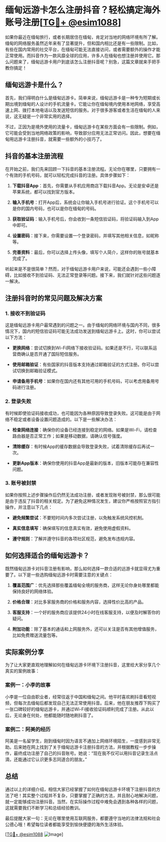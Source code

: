 # 缅甸远游卡怎么注册抖音？轻松搞定海外账号注册[[TG💪+ @esim1088](https://t.me/s/esim1088)]

如果你最近在缅甸旅行，或者长期居住在缅甸，肯定对当地的网络环境有所了解。缅甸的网络服务虽然近年来有了显著提升，但和国内相比还是有一些限制。比如，有些在国内常用的社交平台，在缅甸可能无法直接访问，或者需要额外的操作才能正常使用。而抖音作为一款风靡全球的应用，许多人在缅甸也想注册并使用它。那么问题来了，缅甸远游卡用户到底该怎么注册抖音呢？别急，这篇文章就来手把手教你搞定！

## 缅甸远游卡是什么？

首先，我们得明白什么是缅甸远游卡。简单来说，缅甸远游卡是一种专为短期或长期出境到缅甸的人设计的手机流量卡。它能让你在缅甸境内使用本地网络，享受高速上网、拨打本地电话以及发送短信的服务。对于很多游客或者生活在缅甸的人来说，这无疑是一个非常实用的选择。

不过，正因为是境外使用的流量卡，缅甸远游卡在某些方面会有一些限制。例如，它可能会受到当地网络政策的影响，导致部分应用无法正常访问。因此，想要在缅甸用远游卡注册抖音，就需要一些额外的小技巧了。

## 抖音的基本注册流程

在开始之前，我们先来回顾一下抖音的基本注册流程。无论你在哪里，只要拥有一个有效的手机号码，就可以轻松完成抖音的注册。具体步骤如下：

1. **下载抖音App**：首先，你需要从手机应用商店下载抖音App。无论是安卓还是苹果系统，都可以找到官方版本。
   
2. **输入手机号**：打开App后，系统会让你输入手机号进行验证。这个手机号可以是你的国内号码，也可以是你在缅甸的号码。

3. **获取验证码**：输入手机号后，你会收到一条短信验证码，将验证码输入到App中即可。

4. **设置密码**：接下来，你需要设置一个登录密码，并填写其他相关信息，如昵称等。

5. **完善资料**：最后，你可以选择上传头像，填写个人简介，这样你的账号就基本完成了。

听起来是不是很简单？然而，对于缅甸远游卡用户来说，可能还会遇到一些小障碍，比如接收不到验证码、无法正常登录等问题。接下来，我们就针对这些问题逐一解决。

## 注册抖音时的常见问题及解决方案

### 1. 接收不到验证码

这是缅甸远游卡用户最常遇到的问题之一。由于缅甸的网络环境与国内不同，很多情况下，国内的短信验证码可能无法成功发送到缅甸远游卡上。这时，你可以尝试以下方法：

- **更换网络**：尝试切换到Wi-Fi网络下接收验证码。如果还是不行，可以联系运营商确认是否开通了国际短信服务。
  
- **使用邮箱验证**：有些国家的抖音版本支持通过邮箱验证的方式注册。你可以尝试切换到邮箱验证模式。

- **申请备用手机号**：如果你在国内还有其他可用的手机号码，可以考虑用备用号码进行注册。

### 2. 登录失败

有时候即使验证码接收成功，也可能因为各种原因导致登录失败。这可能是由于网络不稳定或者设备设置问题造成的。以下是一些解决办法：

- **检查网络连接**：确保你的设备已经连接到稳定的网络。如果是Wi-Fi，请检查路由器是否正常工作；如果是移动数据，请确认信号强度。

- **清除缓存**：有时候App的缓存数据会导致登录失败，试着清除缓存后再试一次。

- **更新App版本**：确保你使用的抖音App是最新的版本，旧版本可能存在兼容性问题。

### 3. 账号被封禁

如果你按照上述步骤操作后仍然无法成功注册，或者发现账号被封禁，那么很可能是由于违反了抖音的相关规定。为了避免这种情况发生，建议你严格按照官方指引操作，并注意以下几点：

- **避免频繁尝试**：不要短时间内多次尝试注册，以免触发系统风控机制。

- **真实信息填写**：确保填写的信息真实有效，避免使用虚假资料。

- **遵守规则**：了解并遵守抖音的各项社区规范，避免发布违规内容。

## 如何选择适合的缅甸远游卡？

既然缅甸远游卡对抖音注册有影响，那么如何选择一款合适的远游卡就显得尤为重要了。以下是一些选购缅甸远游卡时需要注意的关键点：

1. **覆盖范围广**：优先选择那些覆盖缅甸全境的服务商，这样无论你身处哪里都能保持良好的网络体验。

2. **价格合理**：对比多家服务商的价格和服务内容，选择性价比高的产品。

3. **客服支持**：一个好的服务商应该提供24小时在线客服支持，以便及时解答你的疑问。

4. **附加功能**：除了基本的通话和上网服务外，还可以关注是否有其他增值服务，比如免费赠送流量包等。

## 实际案例分享

为了让大家更直观地理解如何在缅甸远游卡环境下注册抖音，这里给大家分享几个真实的案例故事：

### 案例一：小李的故事

小李是一位自由职业者，经常往返于中国和缅甸之间。他平时喜欢刷抖音看短视频，但每次去缅甸后都发现自己无法正常使用抖音。后来，他在朋友推荐下购买了一张口碑较好的缅甸远游卡，并通过Wi-Fi接收验证码顺利完成了注册。从此以后，无论身在何处，他都能随时随地刷抖音了。

### 案例二：阿美的经历

阿美是一名留学生，刚到缅甸时因为语言不通加上网络环境陌生，一度感到非常无助。后来她在网上找到了关于缅甸远游卡注册抖音的方法，并根据教程一步步操作，最终成功注册了自己的抖音账号。她说：“现在我不仅可以用抖音记录生活点滴，还能通过它认识更多志同道合的朋友。”

## 总结

通过以上的详细介绍，相信大家已经掌握了如何在缅甸远游卡环境下注册抖音的方法了吧！其实整个过程并不复杂，只要掌握了正确的方法，并且耐心地解决问题，就一定能够成功注册抖音。当然，在实际操作过程中难免会遇到各种各样的问题，这就需要我们不断学习和总结经验教训。

最后提醒大家一句：无论在哪里使用互联网服务，都要遵守当地的法律法规和社会公德心哦！希望每位读者都能享受到愉快便捷的海外生活体验。

[[TG💪+ @esim1088](https://t.me/s/esim1088) ![Image](https://i.postimg.cc/4NQfJmqS/Snipaste-2025-05-13-00-14-12.png)]
